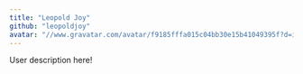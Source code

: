 ```yaml
---
title: "Leopold Joy"
github: "leopoldjoy"
avatar: "//www.gravatar.com/avatar/f9185fffa015c04bb30e15b41049395f?d=identicon"
---
```


User description here!
